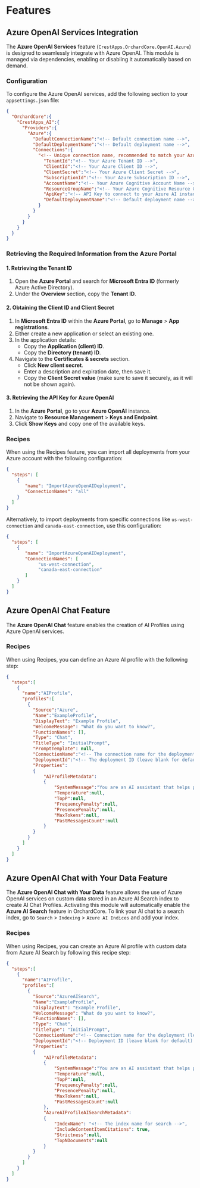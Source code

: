 # Features

## Azure OpenAI Services Integration

The **Azure OpenAI Services** feature (`CrestApps.OrchardCore.OpenAI.Azure`) is designed to seamlessly integrate with Azure OpenAI. This module is managed via dependencies, enabling or disabling it automatically based on demand.

### Configuration

To configure the Azure OpenAI services, add the following section to your `appsettings.json` file:

```json
{
  "OrchardCore":{
    "CrestApps_AI":{
      "Providers":{
        "Azure":{
          "DefaultConnectionName":"<!-- Default connection name -->",
          "DefaultDeploymentName":"<!-- Default deployment name -->",
          "Connections":{
            "<!-- Unique connection name, recommended to match your Azure AccountName -->":{
              "TenantId":"<!-- Your Azure Tenant ID -->",
              "ClientId":"<!-- Your Azure Client ID -->",
              "ClientSecret":"<!-- Your Azure Client Secret -->",
              "SubscriptionId":"<!-- Your Azure Subscription ID -->",
              "AccountName":"<!-- Your Azure Cognitive Account Name -->",
              "ResourceGroupName":"<!-- Your Azure Cognitive Resource Group -->",
              "ApiKey":"<!-- API Key to connect to your Azure AI instance -->",
              "DefaultDeploymentName":"<!-- Default deployment name -->"
            }
          }
        }
      }
    }
  }
}
```

### Retrieving the Required Information from the Azure Portal

#### 1. Retrieving the Tenant ID
1. Open the **Azure Portal** and search for **Microsoft Entra ID** (formerly Azure Active Directory).
2. Under the **Overview** section, copy the **Tenant ID**.

#### 2. Obtaining the Client ID and Client Secret
1. In **Microsoft Entra ID** within the **Azure Portal**, go to **Manage** > **App registrations**.
2. Either create a new application or select an existing one.
3. In the application details:
   - Copy the **Application (client) ID**.
   - Copy the **Directory (tenant) ID**.
4. Navigate to the **Certificates & secrets** section.
   - Click **New client secret**.
   - Enter a description and expiration date, then save it.
   - Copy the **Client Secret value** (make sure to save it securely, as it will not be shown again).

#### 3. Retrieving the API Key for Azure OpenAI
1. In the **Azure Portal**, go to your **Azure OpenAI** instance.
2. Navigate to **Resource Management** > **Keys and Endpoint**.
3. Click **Show Keys** and copy one of the available keys.

### Recipes

When using the Recipes feature, you can import all deployments from your Azure account with the following configuration:

```json
{
  "steps": [
    {
       "name": "ImportAzureOpenAIDeployment",
       "ConnectionNames": "all"
    }
  ]
}
```

Alternatively, to import deployments from specific connections like `us-west-connection` and `canada-east-connection`, use this configuration:

```json
{
  "steps": [
    {
       "name": "ImportAzureOpenAIDeployment",
       "ConnectionNames": [
            "us-west-connection",
            "canada-east-connection"
       ]
    }
  ]
}
```

## Azure OpenAI Chat Feature

The **Azure OpenAI Chat** feature enables the creation of AI Profiles using Azure OpenAI services.

### Recipes

When using Recipes, you can define an Azure AI profile with the following step:

```json
{
  "steps":[
    {
      "name":"AIProfile",
      "profiles":[
        {
          "Source":"Azure",
          "Name":"ExampleProfile",
          "DisplayText": "Example Profile",
          "WelcomeMessage": "What do you want to know?",
          "FunctionNames": [],
          "Type": "Chat",
          "TitleType": "InitialPrompt",
          "PromptTemplate": null,
          "ConnectionName":"<!-- The connection name for the deployment (leave blank for default) -->",
          "DeploymentId":"<!-- The deployment ID (leave blank for default) -->",
          "Properties": 
          {
              "AIProfileMetadata": 
              {
                  "SystemMessage":"You are an AI assistant that helps people find information.",
                  "Temperature":null,
                  "TopP":null,
                  "FrequencyPenalty":null,
                  "PresencePenalty":null,
                  "MaxTokens":null,
                  "PastMessagesCount":null
              }
          }
        }
      ]
    }
  ]
}
```

## Azure OpenAI Chat with Your Data Feature

The **Azure OpenAI Chat with Your Data** feature allows the use of Azure OpenAI services on custom data stored in an Azure AI Search index to create AI Chat Profiles. Activating this module will automatically enable the **Azure AI Search** feature in OrchardCore. To link your AI chat to a search index, go to `Search` > `Indexing` > `Azure AI Indices` and add your index.

### Recipes

When using Recipes, you can create an Azure AI profile with custom data from Azure AI Search by following this recipe step:

```json
{
  "steps":[
    {
      "name":"AIProfile",
      "profiles":[
        {
          "Source":"AzureAISearch",
          "Name":"ExampleProfile",
          "DisplayText": "Example Profile",
          "WelcomeMessage": "What do you want to know?",
          "FunctionNames": [],
          "Type": "Chat",
          "TitleType": "InitialPrompt",
          "ConnectionName":"<!-- Connection name for the deployment (leave blank for default) -->",
          "DeploymentId":"<!-- Deployment ID (leave blank for default) -->",
          "Properties": 
          {
              "AIProfileMetadata": 
              {
                  "SystemMessage":"You are an AI assistant that helps people find information.",
                  "Temperature":null,
                  "TopP":null,
                  "FrequencyPenalty":null,
                  "PresencePenalty":null,
                  "MaxTokens":null,
                  "PastMessagesCount":null
              },
              "AzureAIProfileAISearchMetadata":
              {
                  "IndexName": "<!-- The index name for search -->",
                  "IncludeContentItemCitations": true,
                  "Strictness":null,
                  "TopNDocuments":null
              }
          }
        }
      ]
    }
  ]
}
```

